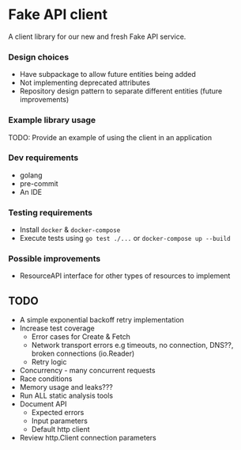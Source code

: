 # Fake API client

A client library for our new and fresh Fake API service.

### Design choices
* Have subpackage to allow future entities being added
* Not implementing deprecated attributes
* Repository design pattern to separate different entities (future improvements)

### Example library usage
TODO: Provide an example of using the client in an application

### Dev requirements

* golang
* pre-commit
* An IDE

### Testing requirements
* Install `docker` & `docker-compose`
* Execute tests using `go test ./...` or `docker-compose up --build`

### Possible improvements
* ResourceAPI interface for other types of resources to implement

## TODO
* A simple exponential backoff retry implementation
* Increase test coverage
    * Error cases for Create & Fetch
    * Network transport errors e.g timeouts, no connection, DNS??, broken connections (io.Reader)
    * Retry logic
* Concurrency - many concurrent requests
* Race conditions
* Memory usage and leaks???
* Run ALL static analysis tools
* Document API
    * Expected errors
    * Input parameters
    * Default http client
* Review http.Client connection parameters
